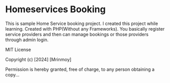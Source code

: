 # Homeservices Booking

This is sample Home Service booking project. I created this project while
learning. Created with PHP(Without any Frameworks). You basically register
service providers and then can manage bookings or those providers through admin
login.

MIT License

Copyright (c) [2024] [Mrinmoy]

Permission is hereby granted, free of charge, to any person obtaining a copy...
